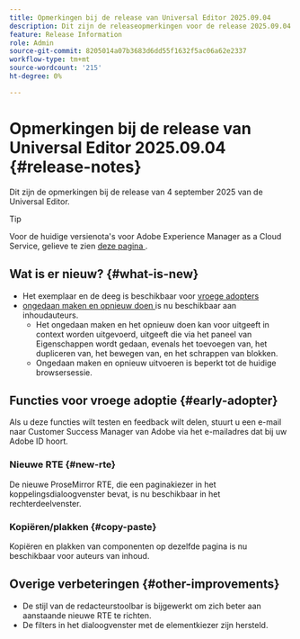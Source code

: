 ```yaml
---
title: Opmerkingen bij de release van Universal Editor 2025.09.04
description: Dit zijn de releaseopmerkingen voor de release 2025.09.04 van de Universal Editor.
feature: Release Information
role: Admin
source-git-commit: 8205014a07b3683d6dd55f1632f5ac06a62e2337
workflow-type: tm+mt
source-wordcount: '215'
ht-degree: 0%

---
```



# Opmerkingen bij de release van Universal Editor 2025.09.04 {#release-notes}

Dit zijn de opmerkingen bij de release van 4 september 2025 van de Universal Editor.

>[!TIP]
>
>Voor de huidige versienota&#39;s voor Adobe Experience Manager as a Cloud Service, gelieve te zien [ deze pagina ](/help/release-notes/release-notes-cloud/release-notes-current.md).

## Wat is er nieuw? {#what-is-new}

* Het exemplaar en de deeg is beschikbaar voor [ vroege adopters ](#copy-paste)
* [ ongedaan maken en opnieuw doen ](/help/sites-cloud/authoring/universal-editor/authoring.md#undo-redo) is nu beschikbaar aan inhoudauteurs.
   * Het ongedaan maken en het opnieuw doen kan voor uitgeeft in context worden uitgevoerd, uitgeeft die via het paneel van Eigenschappen wordt gedaan, evenals het toevoegen van, het dupliceren van, het bewegen van, en het schrappen van blokken.
   * Ongedaan maken en opnieuw uitvoeren is beperkt tot de huidige browsersessie.

## Functies voor vroege adoptie {#early-adopter}

Als u deze functies wilt testen en feedback wilt delen, stuurt u een e-mail naar Customer Success Manager van Adobe via het e-mailadres dat bij uw Adobe ID hoort.

### Nieuwe RTE {#new-rte}

De nieuwe ProseMirror RTE, die een paginakiezer in het koppelingsdialoogvenster bevat, is nu beschikbaar in het rechterdeelvenster.

### Kopiëren/plakken {#copy-paste}

Kopiëren en plakken van componenten op dezelfde pagina is nu beschikbaar voor auteurs van inhoud.

## Overige verbeteringen {#other-improvements}

* De stijl van de redacteurstoolbar is bijgewerkt om zich beter aan aanstaande nieuwe RTE te richten.
* De filters in het dialoogvenster met de elementkiezer zijn hersteld.
